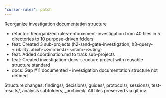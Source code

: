 ```yaml
---
"cursor-rules": patch
---
```


Reorganize investigation documentation structure

- refactor: Reorganized rules-enforcement-investigation from 40 files in 5 directories to 10 purpose-driven folders
- feat: Created 3 sub-projects (h2-send-gate-investigation, h3-query-visibility, slash-commands-runtime-routing)
- feat: Added coordination.md to track sub-projects
- feat: Created investigation-docs-structure project with reusable structure standard
- docs: Gap #11 documented - investigation documentation structure not defined

Structure changes: findings/, decisions/, guides/, protocols/, sessions/, test-results/, analysis subfolders, _archived/. All files preserved via git mv.
